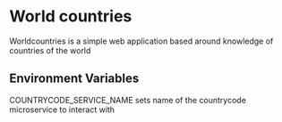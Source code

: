 # World countries
Worldcountries is a simple web application based around knowledge of countries of the world

## Environment Variables
COUNTRYCODE_SERVICE_NAME sets name of the countrycode microservice to interact with
